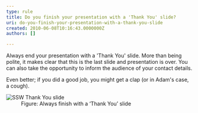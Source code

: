 ```yaml
---
type: rule
title: Do you finish your presentation with a 'Thank You' slide?
uri: do-you-finish-your-presentation-with-a-thank-you-slide
created: 2010-06-08T10:16:43.0000000Z
authors: []

---
```



Always end your presentation with a 'Thank You' slide. More than being polite, it makes clear that this is the last slide and presentation is over. You can also take the opportunity to inform the audience of your contact details.

Even better; if you did a good job, you might get a clap (or in Adam's case, a cough).
<dl>    <dt><img class="ms-rteCustom-ImageArea" alt="SSW Thank You slide" src="/Communication/RulesToBetterPowerpointPresentations/PublishingImages/ThankSlide.jpg"> </dt>
    <dd class="ms-rteCustom-FigureNormal">Figure&#58; Always finish with a ‘Thank You’ slide </dd></dl>
